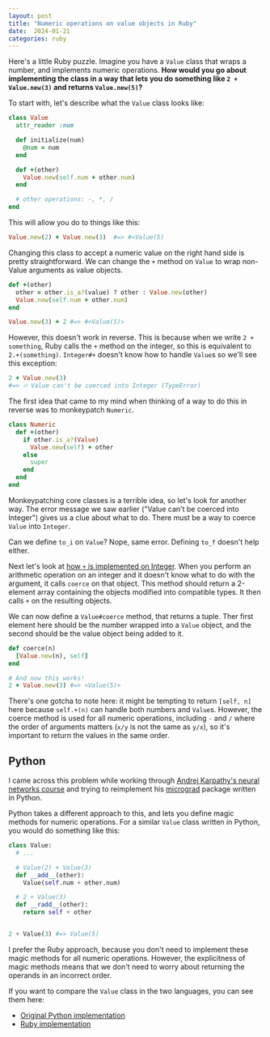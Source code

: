```yaml
---
layout: post
title: "Numeric operations on value objects in Ruby"
date:  2024-01-21
categories: ruby
---
```


Here's a little Ruby puzzle.
Imagine you have a `Value` class
that wraps a number,
and implements numeric operations.
**How would you go about implementing the class
in a way that lets you do something like
`2 + Value.new(3)`
and returns `Value.new(5)`?**

To start with,
let's describe what the `Value` class looks like:

```ruby
class Value
  attr_reader :num

  def initialize(num)
    @num = num
  end

  def +(other)
    Value.new(self.num + other.num)
  end

  # other operations: -, *, /
end
```

This will allow you do to things like this:

```ruby
Value.new(2) + Value.new(3)  #=> #<Value(5)
```

Changing this class to accept a numeric value
on the right hand side
is pretty straightforward.
We can change the `+` method on `Value`
to wrap non-Value arguments as value objects.

```ruby
def +(other)
  other = other.is_a?(value) ? other : Value.new(other)
  Value.new(self.num + other.num)
end

Value.new(3) + 2 #=> #<Value(5)>
```

However, this doesn't work in reverse.
This is because
when we write `2 + something`,
Ruby calls the `+` method on the integer,
so this is equivalent to `2.+(something)`.
`Integer#+` doesn't know how to handle `Value`s
so we'll see this exception:

```ruby
2 + Value.new(3)
#=> 🔥 Value can't be coerced into Integer (TypeError)
```

The first idea that came to my mind
when thinking of a way to do this in reverse
was to monkeypatch `Numeric`.

```ruby
class Numeric
  def +(other)
    if other.is_a?(Value)
      Value.new(self) + other
    else
      super
    end
  end
end
```

Monkeypatching core classes
is a terrible idea,
so let's look for another way.
The error message  we saw earlier
("Value can't be coerced into Integer")
gives us a clue about what to do.
There must be a way to coerce `Value` into `Integer`.

Can we define `to_i` on `Value`?
Nope, same error.
Defining `to_f` doesn't help either.

Next let's look at
[how `+` is implemented on Integer](https://github.com/ruby/ruby/blob/34315510d34543cf14fe0ac9e8adb1d86b5beebf/numeric.c#L3990).
When you perform an arithmetic operation on an integer
and it doesn't know what to do with the argument,
it calls `coerce` on that object.
This method should return a 2-element array
containing the objects
modified into compatible types.
It then calls `+` on the resulting objects.

We can now define a `Value#coerce` method,
that returns a tuple.
Ther first element here should be the number
wrapped into a `Value` object,
and the second should be the value object being added to it.

```ruby
def coerce(n)
  [Value.new(n), self]
end

# And now this works!
2 + Value.new(3) #=> <Value(5)>
```

There's one gotcha to note here:
it might be tempting to return `[self, n]` here
because `self.+(n)` can handle both numbers and `Value`s.
However, the coerce method is used
for all numeric operations,
including `-` and `/`
where the order of arguments matters
(`x/y` is not the same as `y/x`),
so it's important to return the values
in the same order.

## Python

I came across this problem
while working through
[Andrej Karpathy's neural networks course](https://karpathy.ai/zero-to-hero.html)
and trying to reimplement
his [micrograd](https://github.com/karpathy/micrograd) package written in Python.

Python takes a different approach to this,
and lets you define magic methods
for numeric operations.
For a similar `Value` class
written in Python,
you would do something like this:

```python
class Value:
  # ...

  # Value(2) + Value(3)
  def __add__(other):
    Value(self.num + other.num)

  # 2 + Value(3)
  def __radd__(other):
    return self + other


2 + Value(3) #=> Value(5)
```

I prefer the Ruby approach,
because you don't need to implement these magic methods
for all numeric operations.
However, the explicitness of magic methods
means that we don't need to worry
about returning the operands in an incorrect order.

If you want to compare the `Value` class in the two languages,
you can see them here:

- [Original Python implementation](https://github.com/karpathy/micrograd/blob/master/micrograd/engine.py)
- [Ruby implementation](https://github.com/nithinbekal/micrograd/blob/main/lib/micrograd/value.rb)

